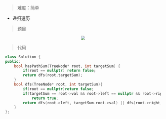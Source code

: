 > 难度：简单
- 递归遍历

> 题目

<div align="center" style="zoom:80%"><img src="./pic/112-1.png"></div>

> 代码

```cpp
class Solution {
public:
    bool hasPathSum(TreeNode* root, int targetSum) {
        if(root == nullptr) return false;
        return dfs(root,targetSum);
    }
    bool dfs(TreeNode* root, int targetSum){
        if(root == nullptr)return false;
        if(targetSum == root->val && root->left == nullptr && root->right == nullptr)
            return true;
        return dfs(root->left, targetSum-root->val) || dfs(root->right, targetSum- root->val);
    }
};
```